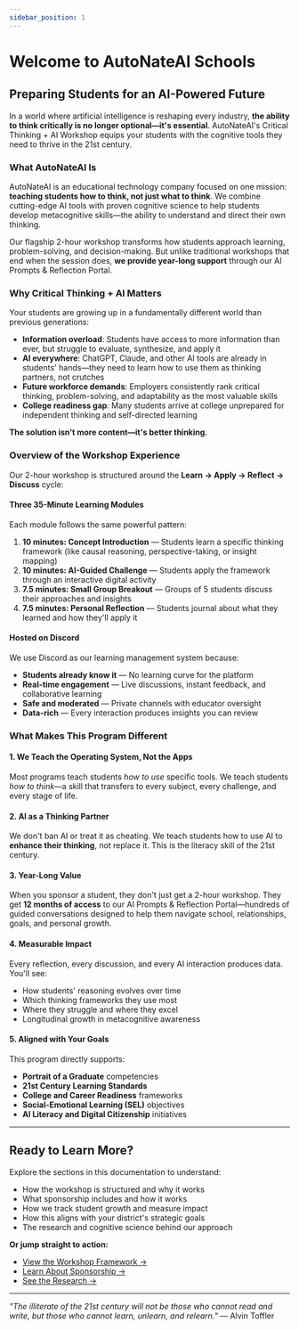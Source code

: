 ```yaml
---
sidebar_position: 1
---
```


# Welcome to AutoNateAI Schools

## Preparing Students for an AI-Powered Future

In a world where artificial intelligence is reshaping every industry, **the ability to think critically is no longer optional—it's essential**. AutoNateAI's Critical Thinking + AI Workshop equips your students with the cognitive tools they need to thrive in the 21st century.

### What AutoNateAI Is

AutoNateAI is an educational technology company focused on one mission: **teaching students how to think, not just what to think**. We combine cutting-edge AI tools with proven cognitive science to help students develop metacognitive skills—the ability to understand and direct their own thinking.

Our flagship 2-hour workshop transforms how students approach learning, problem-solving, and decision-making. But unlike traditional workshops that end when the session does, **we provide year-long support** through our AI Prompts & Reflection Portal.

### Why Critical Thinking + AI Matters

Your students are growing up in a fundamentally different world than previous generations:

- **Information overload**: Students have access to more information than ever, but struggle to evaluate, synthesize, and apply it
- **AI everywhere**: ChatGPT, Claude, and other AI tools are already in students' hands—they need to learn how to use them as thinking partners, not crutches
- **Future workforce demands**: Employers consistently rank critical thinking, problem-solving, and adaptability as the most valuable skills
- **College readiness gap**: Many students arrive at college unprepared for independent thinking and self-directed learning

**The solution isn't more content—it's better thinking.**

### Overview of the Workshop Experience

Our 2-hour workshop is structured around the **Learn → Apply → Reflect → Discuss** cycle:

#### Three 35-Minute Learning Modules

Each module follows the same powerful pattern:

1. **10 minutes: Concept Introduction** — Students learn a specific thinking framework (like causal reasoning, perspective-taking, or insight mapping)
2. **10 minutes: AI-Guided Challenge** — Students apply the framework through an interactive digital activity
3. **7.5 minutes: Small Group Breakout** — Groups of 5 students discuss their approaches and insights
4. **7.5 minutes: Personal Reflection** — Students journal about what they learned and how they'll apply it

#### Hosted on Discord

We use Discord as our learning management system because:

- **Students already know it** — No learning curve for the platform
- **Real-time engagement** — Live discussions, instant feedback, and collaborative learning
- **Safe and moderated** — Private channels with educator oversight
- **Data-rich** — Every interaction produces insights you can review

### What Makes This Program Different

#### 1. **We Teach the Operating System, Not the Apps**

Most programs teach students *how to use* specific tools. We teach students *how to think*—a skill that transfers to every subject, every challenge, and every stage of life.

#### 2. **AI as a Thinking Partner**

We don't ban AI or treat it as cheating. We teach students how to use AI to **enhance their thinking**, not replace it. This is the literacy skill of the 21st century.

#### 3. **Year-Long Value**

When you sponsor a student, they don't just get a 2-hour workshop. They get **12 months of access** to our AI Prompts & Reflection Portal—hundreds of guided conversations designed to help them navigate school, relationships, goals, and personal growth.

#### 4. **Measurable Impact**

Every reflection, every discussion, and every AI interaction produces data. You'll see:

- How students' reasoning evolves over time
- Which thinking frameworks they use most
- Where they struggle and where they excel
- Longitudinal growth in metacognitive awareness

#### 5. **Aligned with Your Goals**

This program directly supports:

- **Portrait of a Graduate** competencies
- **21st Century Learning Standards**
- **College and Career Readiness** frameworks
- **Social-Emotional Learning (SEL)** objectives
- **AI Literacy and Digital Citizenship** initiatives

---

## Ready to Learn More?

Explore the sections in this documentation to understand:

- How the workshop is structured and why it works
- What sponsorship includes and how it works
- How we track student growth and measure impact
- How this aligns with your district's strategic goals
- The research and cognitive science behind our approach

**Or jump straight to action:**

- [View the Workshop Framework →](/docs/workshop-framework/01_overview)
- [Learn About Sponsorship →](/docs/for-educators/01_sponsorship-guide)
- [See the Research →](/docs/research/01_cognitive-models)

---

*"The illiterate of the 21st century will not be those who cannot read and write, but those who cannot learn, unlearn, and relearn."* — Alvin Toffler
